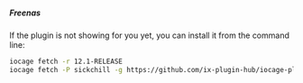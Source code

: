 ##### Freenas

If the plugin is not showing for you yet, you can install it from the command line:

```bash
iocage fetch -r 12.1-RELEASE
iocage fetch -P sickchill -g https://github.com/ix-plugin-hub/iocage-plugin-index --branch 'master'
```